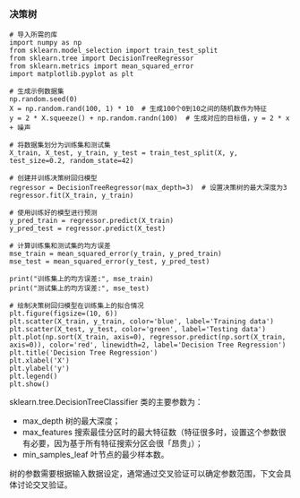
### 决策树

```
# 导入所需的库
import numpy as np
from sklearn.model_selection import train_test_split
from sklearn.tree import DecisionTreeRegressor
from sklearn.metrics import mean_squared_error
import matplotlib.pyplot as plt
 
# 生成示例数据集
np.random.seed(0)
X = np.random.rand(100, 1) * 10  # 生成100个0到10之间的随机数作为特征
y = 2 * X.squeeze() + np.random.randn(100)  # 生成对应的目标值，y = 2 * x + 噪声
 
# 将数据集划分为训练集和测试集
X_train, X_test, y_train, y_test = train_test_split(X, y, test_size=0.2, random_state=42)
 
# 创建并训练决策树回归模型
regressor = DecisionTreeRegressor(max_depth=3)  # 设置决策树的最大深度为3
regressor.fit(X_train, y_train)
 
# 使用训练好的模型进行预测
y_pred_train = regressor.predict(X_train)
y_pred_test = regressor.predict(X_test)
 
# 计算训练集和测试集的均方误差
mse_train = mean_squared_error(y_train, y_pred_train)
mse_test = mean_squared_error(y_test, y_pred_test)
 
print("训练集上的均方误差:", mse_train)
print("测试集上的均方误差:", mse_test)
 
# 绘制决策树回归模型在训练集上的拟合情况
plt.figure(figsize=(10, 6))
plt.scatter(X_train, y_train, color='blue', label='Training data')
plt.scatter(X_test, y_test, color='green', label='Testing data')
plt.plot(np.sort(X_train, axis=0), regressor.predict(np.sort(X_train, axis=0)), color='red', linewidth=2, label='Decision Tree Regression')
plt.title('Decision Tree Regression')
plt.xlabel('X')
plt.ylabel('y')
plt.legend()
plt.show()
```

sklearn.tree.DecisionTreeClassifier 类的主要参数为：

-   max_depth 树的最大深度；
-   max_features 搜索最佳分区时的最大特征数（特征很多时，设置这个参数很有必要，因为基于所有特征搜索分区会很「昂贵」）；
-   min_samples_leaf 叶节点的最少样本数。

树的参数需要根据输入数据设定，通常通过交叉验证可以确定参数范围，下文会具体讨论交叉验证。
<!--stackedit_data:
eyJoaXN0b3J5IjpbLTE2MzUyMTU1NjVdfQ==
-->